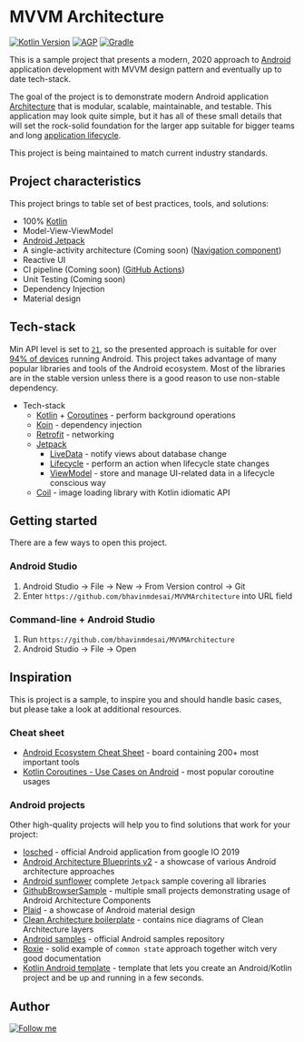 # MVVM Architecture

[![Kotlin Version](https://img.shields.io/badge/Kotlin-1.3.72-blue.svg)](https://kotlinlang.org)
[![AGP](https://img.shields.io/badge/AGP-4.0.1-blue?style=flat)](https://developer.android.com/studio/releases/gradle-plugin)
[![Gradle](https://img.shields.io/badge/Gradle-6.5.1-blue?style=flat)](https://gradle.org)


This is a sample project that presents a modern, 2020 approach to
[Android](https://en.wikipedia.org/wiki/Android_(operating_system)) application development with MVVM design pattern and eventually up to date tech-stack.

The goal of the project is to demonstrate modern Android application
[Architecture](#architecture) that is modular, scalable, maintainable, and testable. This application may look quite simple,
but it has all of these small details that will set the rock-solid foundation for the larger app suitable for bigger teams
and long [application lifecycle](https://en.wikipedia.org/wiki/Application_lifecycle_management).

This project is being maintained to match current industry standards.

## Project characteristics

This project brings to table set of best practices, tools, and solutions:

* 100% [Kotlin](https://kotlinlang.org/)
* Model-View-ViewModel
* [Android Jetpack](https://developer.android.com/jetpack)
* A single-activity architecture (Coming soon) ([Navigation component](https://developer.android.com/guide/navigation/navigation-getting-started))
* Reactive UI
* CI pipeline (Coming soon) ([GitHub Actions](https://github.com/features/actions))
* Unit Testing (Coming soon)
* Dependency Injection
* Material design

## Tech-stack

Min API level is set to [`21`](https://android-arsenal.com/api?level=21), so the presented approach is suitable for over
[94% of devices](https://developer.android.com/about/dashboards) running Android. This project takes advantage of many
popular libraries and tools of the Android ecosystem. Most of the libraries are in the stable version unless there is a
good reason to use non-stable dependency.

* Tech-stack
    * [Kotlin](https://kotlinlang.org/) + [Coroutines](https://kotlinlang.org/docs/reference/coroutines-overview.html) - perform background operations
    * [Koin](https://insert-koin.io/) - dependency injection
    * [Retrofit](https://square.github.io/retrofit/) - networking
    * [Jetpack](https://developer.android.com/jetpack)
        * [LiveData](https://developer.android.com/topic/libraries/architecture/livedata) - notify views about database change
        * [Lifecycle](https://developer.android.com/topic/libraries/architecture/lifecycle) - perform an action when lifecycle state changes
        * [ViewModel](https://developer.android.com/topic/libraries/architecture/viewmodel) - store and manage UI-related data in a lifecycle conscious way
  *   [Coil](https://github.com/coil-kt/coil) - image loading library with Kotlin idiomatic API

## Getting started

There are a few ways to open this project.

### Android Studio

1. Android Studio -> File -> New -> From Version control -> Git
2. Enter `https://github.com/bhavinmdesai/MVVMArchitecture` into URL field

### Command-line + Android Studio

1. Run `https://github.com/bhavinmdesai/MVVMArchitecture`
2. Android Studio -> File -> Open

## Inspiration

This is project is a sample, to inspire you and should handle basic cases, but please take a look at
additional resources.

### Cheat sheet

* [Android Ecosystem Cheat Sheet](https://github.com/igorwojda/android-ecosystem-cheat-sheet) - board containing 200+ most important tools
* [Kotlin Coroutines - Use Cases on Android](https://github.com/LukasLechnerDev/Kotlin-Coroutine-Use-Cases-on-Android) - most popular coroutine usages

### Android projects

Other high-quality projects will help you to find solutions that work for your project:

* [Iosched](https://github.com/google/iosched) - official Android application from google IO 2019
* [Android Architecture Blueprints v2](https://github.com/googlesamples/android-architecture) - a showcase of various
  Android architecture approaches
* [Android sunflower](https://github.com/googlesamples/android-sunflower) complete `Jetpack` sample covering all
  libraries
* [GithubBrowserSample](https://github.com/googlesamples/android-architecture-components) - multiple small projects
  demonstrating usage of Android Architecture Components
* [Plaid](https://github.com/android/plaid) - a showcase of Android material design
* [Clean Architecture boilerplate](https://github.com/bufferapp/android-clean-architecture-boilerplate) - contains nice
  diagrams of Clean Architecture layers
* [Android samples](https://github.com/android) - official Android samples repository
* [Roxie](https://github.com/ww-tech/roxie) - solid example of `common state` approach together witch very good
  documentation
* [Kotlin Android template](https://github.com/cortinico/kotlin-android-template) - template that lets you create an Android/Kotlin project and be up and running in a few seconds. 

## Author

[![Follow me](https://img.shields.io/twitter/follow/bhavinmdesai?style=social)](https://twitter.com/bhavinmdesai)